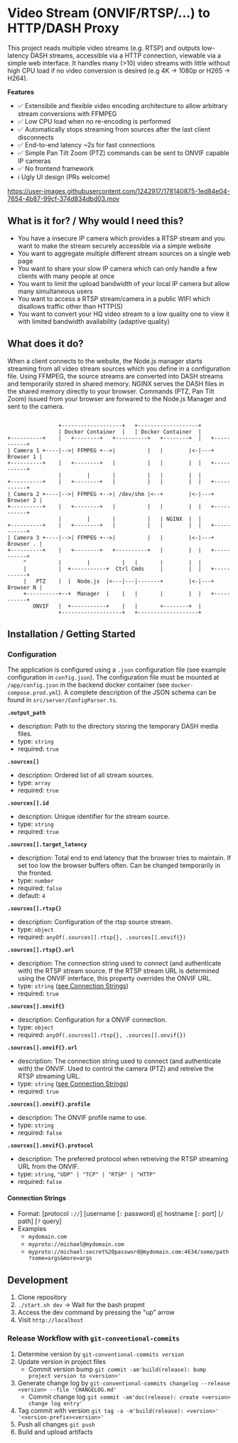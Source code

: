 # Video Stream (ONVIF/RTSP/...) to HTTP/DASH Proxy
This project reads multiple video streams (e.g. RTSP) and outputs low-latency DASH streams, accessible via a HTTP connection, viewable via a simple web interface.
It handles many (>10) video streams with little without high CPU load if no video conversion is desired (e.g 4K -> 1080p or H265 -> H264).

**Features**
- ✅ Extensibile and flexible video encoding architecture to allow arbitrary stream conversions with FFMPEG
- ✅ Low CPU load when no re-encoding is performed
- ✅ Automatically stops streaming from sources after the last client disconnects
- ✅ End-to-end latency ~2s for fast connections
- ✅ Simple Pan Tilt Zoom (PTZ) commands can be sent to ONVIF capable IP cameras
- ✅ No frontend framework
- ℹ️ Ugly UI design (PRs welcome)

https://user-images.githubusercontent.com/1242917/178140875-1ed84e04-7654-4b87-99cf-374d834dbd03.mov

## What is it for? / Why would I need this?
- You have a insecure IP camera which provides a RTSP stream and you want to make the stream securely accessible via a simple website
- You want to aggregate multiple different stream sources on a single web page
- You want to share your slow IP camera which can only handle a few clients with many people at once
- You want to limit the upload bandwidth of your local IP camera but allow many simultaneous users
- You want to access a RTSP stream/camera in a public WIFI which disallows traffic other than HTTP(S) 
- You want to convert your HQ video stream to a low quality one to view it with limited bandwidth availability (adaptive quality)


## What does it do?
When a client connects to the website, the Node.js manager starts streaming from all video stream sources which you define in a configuration file.
Using FFMPEG, the source streams are converted into DASH streams and temporarily stored in shared memory.
NGINX serves the DASH files in the shared memory directly to your browser.
Commands (PTZ, Pan Tilt Zoom) issued from your browser are forwared to the Node.js Manager and sent to the camera.

```text

                +-------------------+   +-------------------+
                | Docker Container  |   | Docker Container  |
+----------+    |   +--------+   +----------+   +--------+  |   +-----------+
| Camera 1 +----|-->| FFMPEG +-->|          |   |        |<-|---+ Browser 1 |
+----------+    |   +--------+   |          |   |        |  |   +-----------+
                |        |       |          |   |        |  |
+----------+    |   +--------+   |          |   |        |  |   +-----------+
| Camera 2 +----|-->| FFMPEG +-->| /dev/shm |<--+        |<-|---+ Browser 2 |
+----------+    |   +--------+   |          |   |        |  |   +-----------+
                |        |       |          |   | NGINX  |  |
+----------+    |   +--------+   |          |   |        |  |   +-----------+
| Camera 3 +----|-->| FFMPEG +-->|          |   |        |<-|---+ Browser . |
+----------+    |   +--------+   +----------+   |        |  |   +-----------+
     ^          |        |          |   |       |        |  |
     |          |  +-----------+  Ctrl Cmds     |        |  |   +-----------+
     |   PTZ    |  |  Node.js  |<---|---|-------+        |<-|---+ Browser N |
     +----------+--+  Manager  |    |   |       |        |  |   +-----------+
        ONVIF   |  +-----------+    |   |       +--------+  |
                +-------------------+   +-------------------+

```

## Installation / Getting Started


### Configuration
The application is configured using a `.json` configuration file (see example configuration in `config.json`).
The configuration file must be mounted at `/app/config.json` in the backend docker container (see `docker-compose.prod.yml`).
A complete description of the JSON schema can be found in `src/server/ConfigParser.ts`.

**`.output_path`**
- description: Path to the directory storing the temporary DASH media files.
- type: `string`
- required: `true`

**`.sources[]`**
- description: Ordered list of all stream sources.
- type: `array`
- required: `true`

**`.sources[].id`**
- description: Unique identifier for the stream source.
- type: `string`
- required: `true`

**`.sources[].target_latency`**
- description: Total end to end latency that the browser tries to maintain. If set too low the browser buffers often. Can be changed temporarily in the fronted.
- type: `number`
- required: `false`
- default: `4`

**`.sources[].rtsp{}`**
- description: Configuration of the rtsp source stream.
- type: `object`
- required: `anyOf(.sources[].rtsp{}, .sources[].onvif{})`

**`.sources[].rtsp{}.url`**
- description: The connection string used to connect (and authenticate with) the RTSP stream source. If the RTSP stream URL is determined using the ONVIF interface, this property overrides the ONVIF URL.
- type: `string` ([see Connection Strings](#connection-strings))
- required: `true`

**`.sources[].onvif{}`**
- description: Configuration for a ONVIF connection.
- type: `object`
- required: `anyOf(.sources[].rtsp{}, .sources[].onvif{})`

**`.sources[].onvif{}.url`**
- description: The connection string used to connect (and authenticate with) the ONVIF. Used to control the camera (PTZ) and retreive the RTSP streaming URL.
- type: `string` ([see Connection Strings](#connection-strings))
- required: `true`

**`.sources[].onvif{}.profile`**
- description: The ONVIF profile name to use.
- type: `string`
- required: `false`

**`.sources[].onvif{}.protocol`**
- description: The preferred protocol when retreiving the RTSP streaming URL from the ONVIF.
- type: `string`, `"UDP" | "TCP" | "RTSP" | "HTTP"`
- required: `false`


#### Connection Strings
- Format: [protocol `://`] [username [`:` password] `@`] hostname [`:` port] [`/` path] [`?` query]
- Examples
  - `mydomain.com`
  - `myproto://michael@mydomain.com`
  - `myproto://michael:secret%20password@mydomain.com:4634/some/path?some=args&more=args`


## Development
1. Clone repository
1. `./start.sh dev` -> Wait for the bash propmt
1. Access the dev command by pressing the "up" arrow
1. Visit `http://localhost`

### Release Workflow with `git-conventional-commits`
1. Determine version by `git-conventional-commits version`
1. Update version in project files
   * Commit version bump `git commit -am'build(release): bump project version to <version>'`
1. Generate change log by `git-conventional-commits changelog --release  <version> --file 'CHANGELOG.md'`
   * Commit change log `git commit -am'doc(release): create <version> change log entry'`
1. Tag commit with version `git tag -a -m'build(release): <version>' '<version-prefix><version>'`
1. Push all changes `git push`
1. Build and upload artifacts
